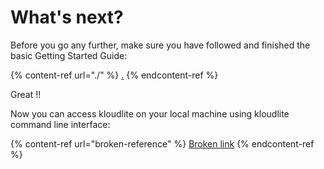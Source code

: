 # What's next?

Before you go any further, make sure you have followed and finished the basic Getting Started Guide:

{% content-ref url="./" %}
[.](./)
{% endcontent-ref %}

Great !!

Now you can access kloudlite on your local machine using kloudlite command line interface:

{% content-ref url="broken-reference" %}
[Broken link](broken-reference)
{% endcontent-ref %}
